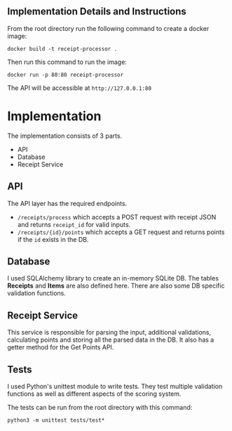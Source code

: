 
## Implementation Details and Instructions

From the root directory run the following command to create a docker image:
```
docker build -t receipt-processor . 
```
Then run this command to run the image:
```
docker run -p 80:80 receipt-processor
```
The API will be accessible at `http://127.0.0.1:80`

# Implementation

The implementation consists of 3 parts.

- API
- Database
- Receipt Service

## API
The API layer has the required endpoints.
- `/receipts/process` which accepts a POST request with receipt JSON and returns `receipt_id` for valid inputs.
- `/receipts/{id}/points` which accepts a GET request and returns points if the `id` exists in the DB.

## Database
I used SQLAlchemy library to create an in-memory SQLite DB. The tables **Receipts** and **Items** are also defined here. There are also some DB specific validation functions.

## Receipt Service
This service is responsible for parsing the input, additional validations, calculating points and storing all the parsed data in the DB.
It also has a getter method for the Get Points API.

## Tests
I used Python's unittest module to write tests. They test multiple validation functions as well as different aspects of the scoring system.

The tests can be run from the root directory with this command:

```
python3 -m unittest tests/test*  
```

